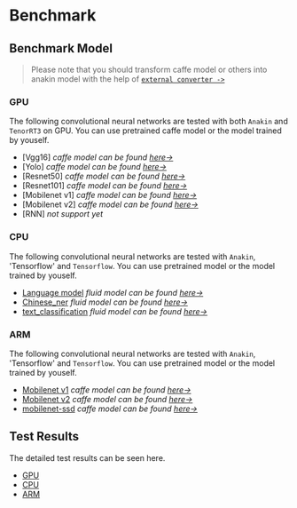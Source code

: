 # Benchmark

## Benchmark Model  

> Please note that you should transform caffe model or others into anakin model with the help of [`external converter ->`](#)

### GPU 

The following convolutional neural networks are tested with both `Anakin` and `TenorRT3` on GPU.
 You can use pretrained caffe model or the model trained by youself.

- [Vgg16]  *caffe model can be found [here->](https://gist.github.com/jimmie33/27c1c0a7736ba66c2395)*
- [Yolo]  *caffe model can be found [here->](https://github.com/hojel/caffe-yolo-model)*
- [Resnet50]  *caffe model can be found [here->](https://github.com/KaimingHe/deep-residual-networks#models)*
- [Resnet101]  *caffe model can be found [here->](https://github.com/KaimingHe/deep-residual-networks#models)*
- [Mobilenet v1]  *caffe model can be found [here->](https://github.com/shicai/MobileNet-Caffe)*
- [Mobilenet v2]  *caffe model can be found [here->](https://github.com/shicai/MobileNet-Caffe)*
- [RNN]  *not support yet*

### CPU

The following convolutional neural networks are tested with `Anakin`, 'Tensorflow' and `Tensorflow`.
 You can use pretrained model or the model trained by youself.

- [Language model]()   *fluid model can be found [here->](https://github.com/PaddlePaddle/models/tree/develop/fluid/language_model)*
- [Chinese_ner]()   *fluid model can be found [here->](https://github.com/PaddlePaddle/models/blob/develop/fluid/chinese_ner)*
- [text_classification]()   *fluid model can be found [here->](https://github.com/PaddlePaddle/models/blob/develop/fluid/text_classification)*

### ARM

The following convolutional neural networks are tested with `Anakin`, 'Tensorflow' and `Tensorflow`.
 You can use pretrained model or the model trained by youself.

- [Mobilenet v1]()  *caffe model can be found [here->](https://github.com/shicai/MobileNet-Caffe)*
- [Mobilenet v2]()  *caffe model can be found [here->](https://github.com/shicai/MobileNet-Caffe)*
- [mobilenet-ssd]()  *caffe model can be found [here->](https://github.com/chuanqi305/MobileNet-SSD)*

## Test Results
The detailed test results can be seen here.
- [GPU](./README_GPU.md)
- [CPU](./README_CPU.md)
- [ARM](./README_ARM.md) 
